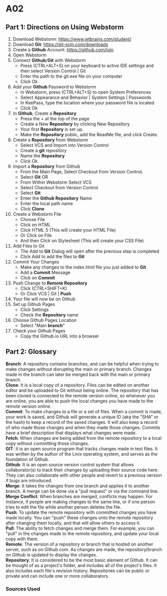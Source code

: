 # A02

## Part 1: Directions on Using Webstorm 

1. Download Webstorm: https://www.jetbrains.com/student/
2. Download **Git**: https://git-scm.com/downloads
3. Create a **Github** Account: https://github.com/join
4. Open Webstorm
5. Connect **Github**/**Git** with Webstorm
    * Press (CTRL+ALT+S) on your keyboard to active IDE settings and then select Version Control | Git   
    * Enter the path to the git.exe file on your computer
    * Click Ok
6. Add your **Github** Password to Webstorm 
   * In Webstorm, press (CTRL+ALT+S) to open System Preferences 
   * Select Appearance and Behavior | System Settings | Passwords 
   * In KeePass, type the location where your password file is located 
   * Click Ok
7. In **Github**, Create a **Repository**
   * Press the + at the top of the page 
   * Create a New **Repository** by clicking New Repository
   * Your first **Repository** is set up.
   * Make the **Repository** public, add the ReadMe file, and click Create.
8. Create a **Repository** from Webstorm
   * Select VCS and Import into Version Control
   * Create a **git** repository
   * Name the **Repository**
   * Click Ok
9. Import a **Repository** from Github
    * From the Main Page, Select Checkout from Version ControL
    * Select **Git** OR
    * From Within Webstorm Select VCS
    * Select Checkout from Version Control
    * Select **Git**
    * Enter the **Github Repository** Name
    * Enter the local path name
    * Click **Clone**
10. Create a Webstorm File
    * Choose File
    * Click on HTML
    * Click HTML 5 (This will create your HTML File)
    * Or Click on File
    * And then Click on Stylesheet (This will create your CSS File)
11. Add Files to Git
    * The Add to **Git** Dialog will open after the previous step is completed
    * Click Add to add the files to **Git**
12. Commit Your Changes
    * Make any changes to the index.html file you just added to **Git**
    * Add a **Commit** Message
    * Click on **Commit**
13. Push Change to **Remote Repository** 
    * Click (CTRL+SHIFT+K)
    * Or Click VCS | Git | **Push**
14. Your file will now be on Github
15. Set up Github Pages
    * Click Settings
    * Check the **Repository** name
16. Choose Github Pages Location
    * Select "Main **branch**"
17. Check your Github Pages
    * Copy the Github.io URL into a browser



## Part 2: Glossary 
**Branch**: A repository contains branches, and can be helpful when trying to make changes without disrupting the main or primary branch. Changes made in the branch can later be merged back with the main or primary branch. 
</br>
**Clone**: It is a local copy of a repository. Files can be edited on another editor and be uploaded to Git without being online. The repository that has been cloned is connected to the remote version online, so whenever you are online, you are able to push the local changes you have made to the remote version online.
</br>
**Commit**: To make changes to a file or a set of files. When a commit is made, your work is saved, and Github will generate a unique ID (aka the "SHA" or the hash) to keep a record of the saved changes. It will also keep a record of who made those changes and when they made those changes. Commits have a brief description that displays what changes were made. 
</br>
**Fetch**: When changes are being added from the remote repository to a local copy without committing those changes. 
</br>
**GIT**: It is an open source program that tracks changes made in text files. It was written by the author of the Linix operating system, and serves as the foundation of Github.
</br>
**Github**: It is an open source version control system that allows collaborator(s) to track their changes by uploading their source code here. They can also collaborate with other people and revert to a previous version if bugs are introduced. 
</br>
**Merge**: It takes the changes from one branch and applies it to another branch. A merge can be done via a "pull request" or via the command line.
</br>
**Merge Conflict**: When branches are merged, conflicts may happen. For instance, if people are making changes to the same line, or if one person tries to edit the file while another person deletes the file.
</br>
**Push**: To update the remote repository with committed changes you have made locally. You can "push" these changes onto the remote repository after changing them locally, and that will allow others to access it. 
</br>
**Pull**: The ability to fetch changes and merge them. For example, you can "pull" in the changes made to the remote repository, and update your local copy with them.
</br>
**Remote**: The version of a repository or branch that is hosted on another server, such as on Github.com. As changes are made, the repository/branch on Github is updated to display the changes. 
</br>
**Repository**: It is considered to be the most basic element of Github. It can be thought of as a project's folder, and includes all of the project's files. It also includes each file's revision history. Repositories can be public or private and can include one or more collaborators. 
</br>

### Sources Used

